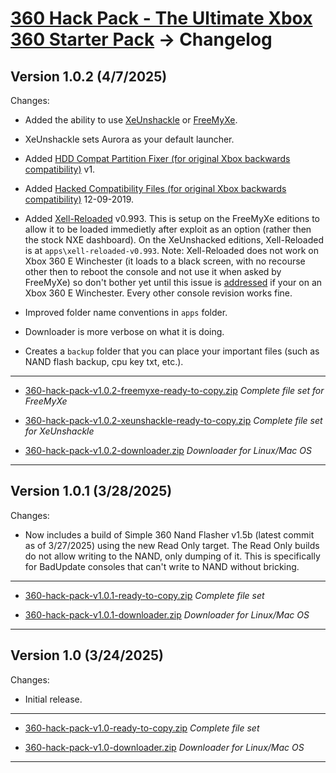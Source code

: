 # [360 Hack Pack - The Ultimate Xbox 360 Starter Pack](readme.md) -> Changelog

## Version 1.0.2 (4/7/2025)

Changes:

* Added the ability to use [XeUnshackle](https://github.com/Byrom90/XeUnshackle) or [FreeMyXe](https://github.com/FreeMyXe/FreeMyXe).

* XeUnshackle sets Aurora as your default launcher.

* Added [HDD Compat Partition Fixer (for original Xbox backwards compatibility)](https://consolemods.org/wiki/File:Hdd_compat_partition_fixer_v1.zip) v1.

* Added [Hacked Compatibility Files (for original Xbox backwards compatibility)](https://consolemods.org/wiki/Xbox_360:Original_Xbox_Games) 12-09-2019.

* Added [Xell-Reloaded](https://github.com/Free60Project/xell-reloaded) v0.993. This is setup on the FreeMyXe editions to allow it to be loaded immedietly after exploit as an option (rather then the stock NXE dashboard). On the XeUnshacked editions, Xell-Reloaded is at `apps\xell-reloaded-v0.993`. Note: Xell-Reloaded does not work on Xbox 360 E Winchester (it loads to a black screen, with no recourse other then to reboot the console and not use it when asked by FreeMyXe) so don't bother yet until this issue is [addressed](https://github.com/FreeMyXe/FreeMyXe/issues/14#issuecomment-2782039804) if your on an Xbox 360 E Winchester. Every other console revision works fine.

* Improved folder name conventions in `apps` folder.

* Downloader is more verbose on what it is doing.

* Creates a `backup` folder that you can place your important files (such as NAND flash backup, cpu key txt, etc.).

---------------------------------------

* [360-hack-pack-v1.0.2-freemyxe-ready-to-copy.zip](https://github.com/alex-free/360-hack-pack/releases/download/v1.0.2/360-hack-pack-v1.0.2-freemyxe-ready-to-copy.zip) _Complete file set for FreeMyXe_

* [360-hack-pack-v1.0.2-xeunshackle-ready-to-copy.zip](https://github.com/alex-free/360-hack-pack/releases/download/v1.0.2/360-hack-pack-v1.0.2-xeunshackle-ready-to-copy.zip) _Complete file set for XeUnshackle_

* [360-hack-pack-v1.0.2-downloader.zip](https://github.com/alex-free/360-hack-pack/releases/download/v1.0.2/360-hack-pack-v1.0.2-downloader.zip) _Downloader for Linux/Mac OS_

---------------------------------------

## Version 1.0.1 (3/28/2025)

Changes:

* Now includes a build of Simple 360 Nand Flasher v1.5b (latest commit as of 3/27/2025) using the new Read Only target. The Read Only builds do not allow writing to the NAND, only dumping of it. This is specifically for BadUpdate consoles that can't write to NAND without bricking.

---------------------------------------

* [360-hack-pack-v1.0.1-ready-to-copy.zip](https://github.com/alex-free/360-hack-pack/releases/download/v1.0.1/360-hack-pack-v1.0.1-ready-to-copy.zip) _Complete file set_

* [360-hack-pack-v1.0.1-downloader.zip](https://github.com/alex-free/360-hack-pack/releases/download/v1.0.1/360-hack-pack-v1.0.1-downloader.zip) _Downloader for Linux/Mac OS_

---------------------------------------

## Version 1.0 (3/24/2025)

Changes:

* Initial release.

----------------------------------------------------

* [360-hack-pack-v1.0-ready-to-copy.zip](https://github.com/alex-free/360-hack-pack/releases/download/v1.0/360-hack-pack-v1.0-ready-to-copy.zip) _Complete file set_

* [360-hack-pack-v1.0-downloader.zip](https://github.com/alex-free/360-hack-pack/releases/download/v1.0/360-hack-pack-v1.0-downloader.zip) _Downloader for Linux/Mac OS_

---------------------------------------